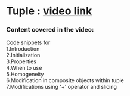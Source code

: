 # Tuple : [video link](https://drive.google.com/file/d/1L9VmcygbZ2gWALzGgJhuoHk9JGBsdpPL/view?usp=sharing) #

### Content covered in the video: ###
Code snippets for <br>
1.Introduction <br>
2.Initialization <br>
3.Properties <br>
4.When to use <br>
5.Homogeneity <br>
6.Modification in composite objects within tuple<br>
7.Modifications using '+' operator and slicing<br>
